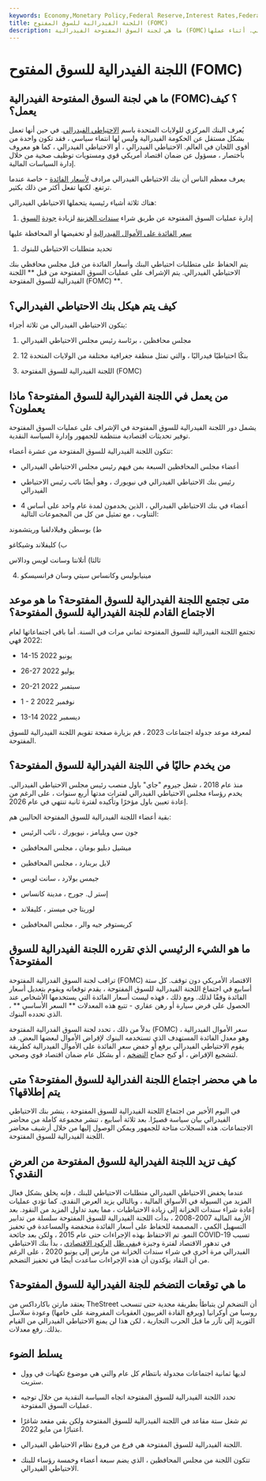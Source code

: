 ```yaml
---
keywords: Economy,Monetary Policy,Federal Reserve,Interest Rates,Federal Open Market Committee,Fomc,The fed
title: اللجنة الفيدرالية للسوق المفتوح (FOMC)
description: ما هي لجنة السوق المفتوحة الفيدرالية (FOMC)؟ كيف يعمل؟ يُعرف البنك المركزي للولايات المتحدة باسم الاحتياطي الفيدرالي. أثناء عملها
---
```


# اللجنة الفيدرالية للسوق المفتوح (FOMC)
## ما هي لجنة السوق المفتوحة الفيدرالية (FOMC)؟ كيف يعمل؟

يُعرف البنك المركزي للولايات المتحدة باسم [الاحتياطي الفيدرالي](/federal-reserve). في حين أنها تعمل بشكل مستقل عن الحكومة الفيدرالية وليس لها انتماء سياسي ، فقد تكون واحدة من أقوى اللجان في العالم. الاحتياطي الفيدرالي ، أو الاحتياطي الفيدرالي ، كما هو معروف باختصار ، مسؤول عن ضمان اقتصاد أمريكي قوي ومستويات توظيف صحية من خلال إدارة السياسات المالية.

يعرف معظم الناس أن بنك الاحتياطي الفيدرالي مرادف [لأسعار الفائدة](/interestrate) - خاصة عندما ترتفع. لكنها تفعل أكثر من ذلك بكثير.

هناك ثلاثة أشياء رئيسية يتحملها الاحتياطي الفيدرالي:

1. إدارة عمليات السوق المفتوحة عن طريق شراء [سندات الخزينة](/treasury-securities) لزيادة [جودة](/liquidity) [السوق](/liquidity)

[سعر الفائدة على الأموال الفيدرالية](/federalfundsrate) أو تخفيضها أو المحافظة عليها

1. تحديد متطلبات الاحتياطي للبنوك

يتم الحفاظ على متطلبات احتياطي البنك وأسعار الفائدة من قبل مجلس محافظي بنك الاحتياطي الفيدرالي. يتم الإشراف على عمليات السوق المفتوحة من قبل ** اللجنة الفيدرالية للسوق المفتوحة (FOMC) **.

## كيف يتم هيكل بنك الاحتياطي الفيدرالي؟

يتكون الاحتياطي الفيدرالي من ثلاثة أجزاء:

1. مجلس محافظين ، برئاسة رئيس مجلس الاحتياطي الفيدرالي

1. 12 بنكًا احتياطيًا فيدراليًا ، والتي تمثل منطقة جغرافية مختلفة من الولايات المتحدة

1. اللجنة الفيدرالية للسوق المفتوحة (FOMC)

## من يعمل في اللجنة الفيدرالية للسوق المفتوحة؟ ماذا يعملون؟

يشمل دور اللجنة الفيدرالية للسوق المفتوحة في الإشراف على عمليات السوق المفتوحة توفير تحديثات اقتصادية منتظمة للجمهور وإدارة السياسة النقدية.

تتكون اللجنة الفيدرالية للسوق المفتوحة من عشرة أعضاء:

- أعضاء مجلس المحافظين السبعة بمن فيهم رئيس مجلس الاحتياطي الفيدرالي

- رئيس بنك الاحتياطي الفيدرالي في نيويورك ، وهو أيضًا نائب رئيس الاحتياطي الفيدرالي

- 4 أعضاء في بنك الاحتياطي الفيدرالي ، الذين يخدمون لمدة عام واحد على أساس التناوب ، مع تمثيل من كل من المجموعات التالية:

ط) بوسطن وفيلادلفيا وريتشموند

ب) كليفلاند وشيكاغو

ثالثا) أتلانتا وسانت لويس ودالاس

4) مينيابوليس وكانساس سيتي وسان فرانسيسكو

## متى تجتمع اللجنة الفيدرالية للسوق المفتوحة؟ ما هو موعد الاجتماع القادم للجنة الفيدرالية للسوق المفتوحة؟

تجتمع اللجنة الفيدرالية للسوق المفتوحة ثماني مرات في السنة. أما باقي اجتماعاتها لعام 2022 فهي:

- 14-15 يونيو 2022

- 26-27 يوليو 2022

- 20-21 سبتمبر 2022

- 1 - 2 نوفمبر 2022

- 13-14 ديسمبر 2022

لمعرفة موعد جدولة اجتماعات 2023 ، قم بزيارة صفحة تقويم اللجنة الفيدرالية للسوق المفتوحة.

## من يخدم حاليًا في اللجنة الفيدرالية للسوق المفتوحة؟

منذ عام 2018 ، شغل جيروم "جاي" باول منصب رئيس مجلس الاحتياطي الفيدرالي. يخدم رؤساء مجلس الاحتياطي الفيدرالي لفترات مدتها أربع سنوات ، على الرغم من إعادة تعيين باول مؤخرًا وتأكيده لفترة ثانية تنتهي في عام 2026.

بقية أعضاء اللجنة الفيدرالية للسوق المفتوحة الحاليين هم:

- جون سي ويليامز ، نيويورك ، نائب الرئيس

- ميشيل دبليو بومان ، مجلس المحافظين

- لايل برينارد ، مجلس المحافظين

- جيمس بولارد ، سانت لويس

- إستر ل. جورج ، مدينة كانساس

- لوريتا جي ميستر ، كليفلاند

- كريستوفر جيه والر ، مجلس المحافظين

## ما هو الشيء الرئيسي الذي تقرره اللجنة الفيدرالية للسوق المفتوحة؟

تراقب لجنة السوق الفدرالية المفتوحة (FOMC) الاقتصاد الأمريكي دون توقف. كل ستة أسابيع في اجتماع اللجنة الفيدرالية للسوق المفتوحة ، يقدم توقعاته ويقوم بتعديل أسعار الفائدة وفقًا لذلك. ومع ذلك ، فهذه ليست أسعار الفائدة التي يستخدمها الأشخاص عند الحصول على قرض سيارة أو رهن عقاري - تتبع هذه المعدلات ** السعر الأساسي ** ، الذي تحدده البنوك.

بدلاً من ذلك ، تحدد لجنة السوق الفدرالية المفتوحة (FOMC) سعر الأموال الفيدرالية ، وهو معدل الفائدة المستهدف الذي تستخدمه البنوك لإقراض الأموال لبعضها البعض. قد يقوم الاحتياطي الفيدرالي برفع أو خفض سعر الفائدة على الأموال الفيدرالية كطريقة لتشجيع الإقراض ، أو كبح جماح [التضخم](/inflation) ، أو بشكل عام ضمان اقتصاد قوي وصحي.

## ما هي محضر اجتماع اللجنة الفدرالية للسوق المفتوحة؟ متى يتم إطلاقها؟

في اليوم الأخير من اجتماع اللجنة الفيدرالية للسوق المفتوحة ، ينشر بنك الاحتياطي الفيدرالي بيان سياسة قصيرًا. بعد ثلاثة أسابيع ، تنشر مجموعة كاملة من محاضر الاجتماعات. هذه السجلات متاحة للجمهور ويمكن الوصول إليها من خلال أرشيف محاضر اللجنة الفيدرالية للسوق المفتوحة.

## كيف تزيد اللجنة الفيدرالية للسوق المفتوحة من العرض النقدي؟

عندما يخفض الاحتياطي الفيدرالي متطلبات الاحتياطي للبنك ، فإنه يخلق بشكل فعال المزيد من السيولة في الأسواق المالية ، وبالتالي يزيد العرض النقدي. كما تؤدي عمليات إعادة شراء سندات الخزانة إلى زيادة الاحتياطيات ، مما يعيد تداول المزيد من النقود. بعد الأزمة المالية 2007-2008 ، بدأت اللجنة الفيدرالية للسوق المفتوحة سلسلة من تدابير التسهيل الكمي ، المصممة للحفاظ على أسعار الفائدة منخفضة والمساعدة في تحفيز النمو. تم الاحتفاظ بهذه الإجراءات حتى عام 2015 ، ولكن بعد جائحة COVID-19 تسبب في تدهور الاقتصاد لفترة وجيزة في[في ظل](/recession) [الركود الاقتصادي](/recession) ، بدأ بنك الاحتياطي الفيدرالي مرة أخرى في شراء سندات الخزانة من مارس إلى يونيو 2020 ، على الرغم من أن النقاد يؤكدون أن هذه الإجراءات ساعدت أيضًا في تحفيز التضخم.

## ما هي توقعات التضخم للجنة الفيدرالية للسوق المفتوحة؟

يعتقد مارتن باكارداكس من TheStreet أن التضخم لن يتباطأ بطريقة مجدية حتى تنسحب روسيا من أوكرانيا (ويرفع القادة الغربيون العقوبات المفروضة على خامها) وعودة سلاسل التوريد إلى تآزر ما قبل الحرب التجارية ، لكن هذا لن يمنع الاحتياطي الفيدرالي من القيام بذلك. رفع معدلات.

## يسلط الضوء

- لديها ثمانية اجتماعات مجدولة بانتظام كل عام والتي هي موضوع تكهنات في وول ستريت.

- تحدد اللجنة الفيدرالية للسوق المفتوحة اتجاه السياسة النقدية من خلال توجيه عمليات السوق المفتوحة.

- تم شغل ستة مقاعد في اللجنة الفيدرالية للسوق المفتوحة ولكن بقي مقعد شاغرًا اعتبارًا من مايو 2022.

- اللجنة الفيدرالية للسوق المفتوحة هي فرع من فروع نظام الاحتياطي الفيدرالي.

- تتكون اللجنة من مجلس المحافظين ، الذي يضم سبعة أعضاء وخمسة رؤساء للبنك الاحتياطي الفيدرالي.


